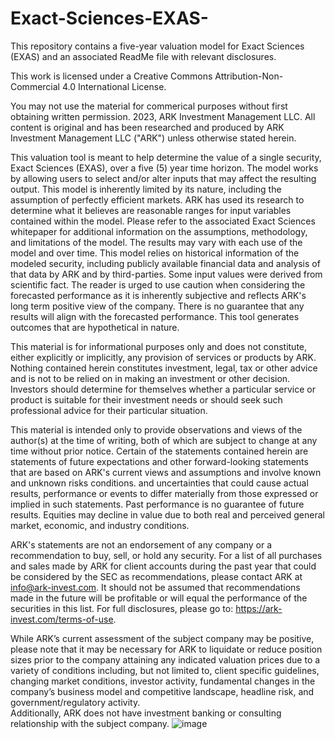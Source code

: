 # Exact-Sciences-EXAS-
This repository contains a five-year valuation model for Exact Sciences (EXAS) and an associated ReadMe file with relevant disclosures.

This work is licensed under a Creative Commons Attribution-Non-Commercial 4.0 International License. 

You may not use the material for commerical purposes without first obtaining written permission.
2023, ARK Investment Management LLC. All content is original and has been researched and produced by ARK Investment Management LLC ("ARK") unless otherwise stated herein. 
 
This valuation tool is meant to help determine the value of a single security, Exact Sciences (EXAS), over a five (5) year time horizon. The model works by allowing users to select and/or alter inputs that may affect the resulting output.
This model is inherently limited by its nature, including the assumption of perfectly efficient markets. ARK has used its research to determine what it believes are reasonable ranges for input variables contained within the model. 
Please refer to the associated Exact Sciences whitepaper for additional information on the assumptions, methodology, and limitations of the model. The results may vary with each use of the model and over time. 
This model relies on historical information of the modeled security, including publicly available financial data and analysis of that data by ARK and by third-parties. Some input values were derived from scientific fact. 
The reader is urged to use caution when considering the forecasted performance as it is inherently subjective and reflects ARK's long term positive view of the company.
There is no guarantee that any results will align with the forecasted performance. This tool generates outcomes that are hypothetical in nature.
 
This material is for informational purposes only and does not constitute, either explicitly or implicitly, any provision of services or products by ARK. 
Nothing contained herein constitutes investment, legal, tax or other advice and is not to be relied on in making an investment or other decision. 
Investors should determine for themselves whether a particular service or product is suitable for their investment needs or should seek such professional advice for their particular situation.
 
This material is intended only to provide observations and views of the author(s) at the time of writing, both of which are subject to change at any time without prior notice. 
Certain of the statements contained herein are statements of future expectations and other forward-looking statements that are based on ARK's current views and assumptions and involve known and unknown risks conditions. 
and uncertainties that could cause actual results, performance or events to differ materially from those expressed or implied in such statements. Past performance is no guarantee of future results. 
Equities may decline in value due to both real and perceived general market, economic, and industry conditions.
 
ARK's statements are not an endorsement of any company or a recommendation to buy, sell, or hold any security. For a list of all purchases and sales made by ARK for client accounts during the past year 
that could be considered by the SEC as recommendations, please contact ARK at info@ark-invest.com. It should not be assumed that recommendations made in the future will be profitable or will equal the performance of the securities in this list. 
For full disclosures, please go to: https://ark-invest.com/terms-of-use.
 
While ARK’s current assessment of the subject company may be positive, please note that it may be necessary for ARK to liquidate or reduce position sizes prior to the company attaining any indicated valuation prices due to a variety of conditions including, 
but not limited to, client specific guidelines, changing market conditions, investor activity, fundamental changes in the company’s business model and competitive landscape, headline risk, and government/regulatory activity.  
Additionally, ARK does not have investment banking or consulting relationship with the subject company.
![image](https://user-images.githubusercontent.com/49050316/210678773-44e66ef7-9209-4fa3-b9b0-91a8f23ba66a.png)
